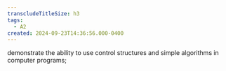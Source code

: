 ```yaml
---
transcludeTitleSize: h3
tags:
  - A2
created: 2024-09-23T14:36:56.000-0400
---
```

demonstrate the ability to use control structures and simple algorithms in computer programs;